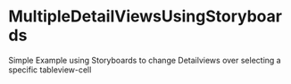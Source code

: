 MultipleDetailViewsUsingStoryboards
===================================

Simple Example using Storyboards to change Detailviews 
over selecting a specific tableview-cell
